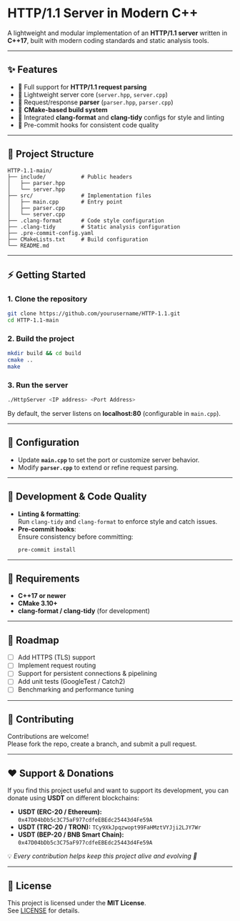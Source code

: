 # HTTP/1.1 Server in Modern C++

A lightweight and modular implementation of an **HTTP/1.1 server** written in **C++17**, built with modern coding standards and static analysis tools.

---

## ✨ Features

- 🔹 Full support for **HTTP/1.1 request parsing**  
- 🔹 Lightweight server core (`server.hpp`, `server.cpp`)  
- 🔹 Request/response **parser** (`parser.hpp`, `parser.cpp`)  
- 🔹 **CMake-based build system**  
- 🔹 Integrated **clang-format** and **clang-tidy** configs for style and linting  
- 🔹 Pre-commit hooks for consistent code quality  

---

## 📂 Project Structure

```
HTTP-1.1-main/
├── include/           # Public headers
│   ├── parser.hpp
│   └── server.hpp
├── src/               # Implementation files
│   ├── main.cpp       # Entry point
│   ├── parser.cpp
│   └── server.cpp
├── .clang-format      # Code style configuration
├── .clang-tidy        # Static analysis configuration
├── .pre-commit-config.yaml
├── CMakeLists.txt     # Build configuration
└── README.md
```

---

## ⚡ Getting Started

### 1. Clone the repository
```bash
git clone https://github.com/yourusername/HTTP-1.1.git
cd HTTP-1.1-main
```

### 2. Build the project
```bash
mkdir build && cd build
cmake ..
make
```

### 3. Run the server
```bash
./HttpServer <IP address> <Port Address>
```

By default, the server listens on **localhost:80** (configurable in `main.cpp`).

---

## 🔧 Configuration

- Update **`main.cpp`** to set the port or customize server behavior.
- Modify **`parser.cpp`** to extend or refine request parsing.

---

## 🧪 Development & Code Quality

- **Linting & formatting**:  
  Run `clang-tidy` and `clang-format` to enforce style and catch issues.
- **Pre-commit hooks**:  
  Ensure consistency before committing:
  ```bash
  pre-commit install
  ```

---

## 📜 Requirements

- **C++17 or newer**
- **CMake 3.10+**
- **clang-format / clang-tidy** (for development)

---

## 🚀 Roadmap

- [ ] Add HTTPS (TLS) support  
- [ ] Implement request routing  
- [ ] Support for persistent connections & pipelining  
- [ ] Add unit tests (GoogleTest / Catch2)  
- [ ] Benchmarking and performance tuning  

---

## 🤝 Contributing

Contributions are welcome!  
Please fork the repo, create a branch, and submit a pull request.

---

## ❤️ Support & Donations

If you find this project useful and want to support its development, you can donate using **USDT** on different blockchains:

- **USDT (ERC-20 / Ethereum):**
`0x47D04bDb5c3C75aF977cdfeEBEdc25443d4Fe59A`  
- **USDT (TRC-20 / TRON):** 
`TCy9XkJpqzwopt99FaHMztVYJji2LJY7Wr`  
- **USDT (BEP-20 / BNB Smart Chain):**
`0x47D04bDb5c3C75aF977cdfeEBEdc25443d4Fe59A`  

💡 *Every contribution helps keep this project alive and evolving 🚀*

---


## 📄 License

This project is licensed under the **MIT License**.  
See [LICENSE](LICENSE) for details.
